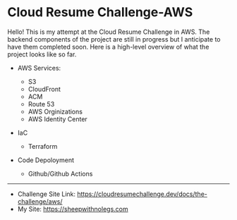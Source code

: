# Cloud Resume Challenge-AWS
 Hello! This is my attempt at the Cloud Resume Challenge in AWS. The backend components of the project are still in progress but I anticipate to have them completed soon. Here is a high-level overview of what the project looks like so far.

- AWS Services:
    - S3
    - CloudFront
    - ACM
    - Route 53
    - AWS Orginizations
    - AWS Identity Center

- IaC
     - Terraform

- Code Depoloyment
    - Github/Github Actions

---
- Challenge Site Link: https://cloudresumechallenge.dev/docs/the-challenge/aws/
- My Site: https://sheepwithnolegs.com